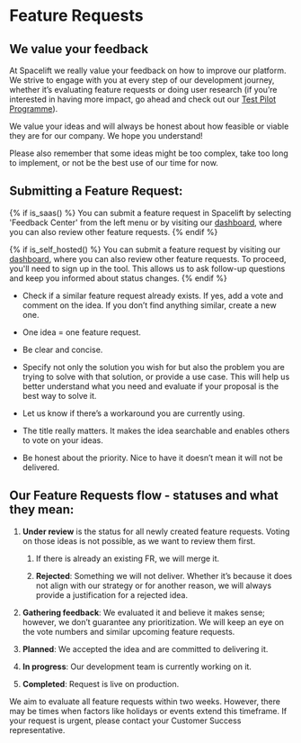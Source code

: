 # Feature Requests

## We value your feedback

At Spacelift we really value your feedback on how to improve our platform. We strive to engage with you at every step of our development journey, whether it’s evaluating feature requests or doing user research (if you’re interested in having more impact, go ahead and check out our [Test Pilot Programme](https://spacelift.io/test-pilot-program)).

We value your ideas and will always be honest about how feasible or viable they are for our company. We hope you understand!

Please also remember that some ideas might be too complex, take too long to implement, or not be the best use of our time for now.

## Submitting a Feature Request:

{% if is_saas() %}
You can submit a feature request in Spacelift by selecting 'Feedback Center' from the left menu or by visiting our [dashboard](https://feedback.spacelift.io/), where you can also review other feature requests.
{% endif %}

{% if is_self_hosted() %}
You can submit a feature request by visiting our [dashboard](https://feedback.spacelift.io/), where you can also review other feature requests. To proceed, you'll need to sign up in the tool. This allows us to ask follow-up questions and keep you informed about status changes.
{% endif %}

- Check if a similar feature request already exists. If yes, add a vote and comment on the idea. If you don’t find anything similar, create a new one.

- One idea = one feature request.

- Be clear and concise.

- Specify not only the solution you wish for but also the problem you are trying to solve with that solution, or provide a use case. This will help us better understand what you need and evaluate if your proposal is the best way to solve it.

- Let us know if there’s a workaround you are currently using.

- The title really matters. It makes the idea searchable and enables others to vote on your ideas.

- Be honest about the priority. Nice to have it doesn’t mean it will not be delivered.

## Our Feature Requests flow - statuses and what they mean:

1. **Under review** is the status for all newly created feature requests. Voting on those ideas is not possible, as we want to review them first.

    1. If there is already an existing FR, we will merge it.

    2. **Rejected**: Something we will not deliver. Whether it’s because it does not align with our strategy or for another reason, we will always provide a justification for a rejected idea.

2. **Gathering feedback**: We evaluated it and believe it makes sense; however, we don’t guarantee any prioritization. We will keep an eye on the vote numbers and similar upcoming feature requests.

3. **Planned**: We accepted the idea and are committed to delivering it.

4. **In progress**: Our development team is currently working on it.

5. **Completed**: Request is live on production.

We aim to evaluate all feature requests within two weeks. However, there may be times when factors like holidays or events extend this timeframe. If your request is urgent, please contact your Customer Success representative.
